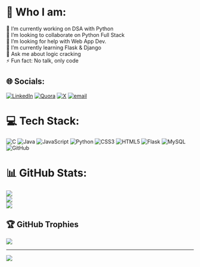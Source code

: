 # 💫 Who I am:
🔭 I’m currently working on DSA with Python<br>👯 I’m looking to collaborate on Python Full Stack<br>🤝 I’m looking for help with Web App Dev.<br>🌱 I’m currently learning Flask & Django<br>💬 Ask me about logic cracking<br>⚡ Fun fact: No talk, only code


## 🌐 Socials:
[![LinkedIn](https://img.shields.io/badge/LinkedIn-%230077B5.svg?logo=linkedin&logoColor=white)](https://linkedin.com/in/https://www.linkedin.com/in/jprathap/) [![Quora](https://img.shields.io/badge/Quora-%23B92B27.svg?logo=Quora&logoColor=white)](https://quora.com/profile/https://www.quora.com/profile/Jagannadham-Prathap) [![X](https://img.shields.io/badge/X-black.svg?logo=X&logoColor=white)](https://x.com/https://x.com/JPratap12) [![email](https://img.shields.io/badge/Email-D14836?logo=gmail&logoColor=white)](mailto:jagannadhamprathap@gmail.com) 

# 💻 Tech Stack:
![C](https://img.shields.io/badge/c-%2300599C.svg?style=for-the-badge&logo=c&logoColor=white) ![Java](https://img.shields.io/badge/java-%23ED8B00.svg?style=for-the-badge&logo=openjdk&logoColor=white) ![JavaScript](https://img.shields.io/badge/javascript-%23323330.svg?style=for-the-badge&logo=javascript&logoColor=%23F7DF1E) ![Python](https://img.shields.io/badge/python-3670A0?style=for-the-badge&logo=python&logoColor=ffdd54) ![CSS3](https://img.shields.io/badge/css3-%231572B6.svg?style=for-the-badge&logo=css3&logoColor=white) ![HTML5](https://img.shields.io/badge/html5-%23E34F26.svg?style=for-the-badge&logo=html5&logoColor=white) ![Flask](https://img.shields.io/badge/flask-%23000.svg?style=for-the-badge&logo=flask&logoColor=white) ![MySQL](https://img.shields.io/badge/mysql-4479A1.svg?style=for-the-badge&logo=mysql&logoColor=white) ![GitHub](https://img.shields.io/badge/github-%23121011.svg?style=for-the-badge&logo=github&logoColor=white)
# 📊 GitHub Stats:
![](https://github-readme-stats.vercel.app/api?username=JagannadhamPrathap&theme=dark&hide_border=false&include_all_commits=false&count_private=false)<br/>
![](https://nirzak-streak-stats.vercel.app/?user=JagannadhamPrathap&theme=dark&hide_border=false)<br/>
![](https://github-readme-stats.vercel.app/api/top-langs/?username=JagannadhamPrathap&theme=dark&hide_border=false&include_all_commits=false&count_private=false&layout=compact)

## 🏆 GitHub Trophies
![](https://github-profile-trophy.vercel.app/?username=JagannadhamPrathap&theme=radical&no-frame=false&no-bg=true&margin-w=4)

---
[![](https://visitcount.itsvg.in/api?id=JagannadhamPrathap&icon=0&color=0)](https://visitcount.itsvg.in)

<!-- Proudly created with GPRM ( https://gprm.itsvg.in ) -->
